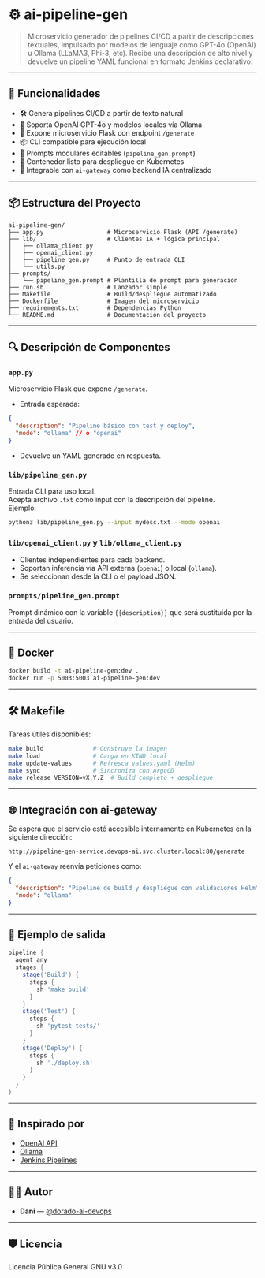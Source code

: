 # ⚙️ ai-pipeline-gen

> Microservicio generador de pipelines CI/CD a partir de descripciones textuales, impulsado por modelos de lenguaje como GPT-4o (OpenAI) u Ollama (LLaMA3, Phi-3, etc). Recibe una descripción de alto nivel y devuelve un pipeline YAML funcional en formato Jenkins declarativo.

---

## 🚀 Funcionalidades

- 🛠️ Genera pipelines CI/CD a partir de texto natural
- 🧠 Soporta OpenAI GPT-4o y modelos locales vía Ollama
- 🔌 Expone microservicio Flask con endpoint `/generate`
- 📦 CLI compatible para ejecución local
- 📄 Prompts modulares editables (`pipeline_gen.prompt`)
- 🐳 Contenedor listo para despliegue en Kubernetes
- 🔁 Integrable con `ai-gateway` como backend IA centralizado

---

## 📦 Estructura del Proyecto

```
ai-pipeline-gen/
├── app.py                  # Microservicio Flask (API /generate)
├── lib/                    # Clientes IA + lógica principal
│   ├── ollama_client.py
│   ├── openai_client.py
│   ├── pipeline_gen.py     # Punto de entrada CLI
│   └── utils.py
├── prompts/
│   └── pipeline_gen.prompt # Plantilla de prompt para generación
├── run.sh                  # Lanzador simple
├── Makefile                # Build/despliegue automatizado
├── Dockerfile              # Imagen del microservicio
├── requirements.txt        # Dependencias Python
└── README.md               # Documentación del proyecto
```

---

## 🔍 Descripción de Componentes

### `app.py`

Microservicio Flask que expone `/generate`.  
- Entrada esperada:
```json
{
  "description": "Pipeline básico con test y deploy",
  "mode": "ollama" // o "openai"
}
```
- Devuelve un YAML generado en respuesta.

### `lib/pipeline_gen.py`

Entrada CLI para uso local.  
Acepta archivo `.txt` como input con la descripción del pipeline.  
Ejemplo:
```bash
python3 lib/pipeline_gen.py --input mydesc.txt --mode openai
```

### `lib/openai_client.py` y `lib/ollama_client.py`

- Clientes independientes para cada backend.
- Soportan inferencia vía API externa (`openai`) o local (`ollama`).
- Se seleccionan desde la CLI o el payload JSON.

### `prompts/pipeline_gen.prompt`

Prompt dinámico con la variable `{{description}}` que será sustituida por la entrada del usuario.

---

## 🐳 Docker

```bash
docker build -t ai-pipeline-gen:dev .
docker run -p 5003:5003 ai-pipeline-gen:dev
```

---

## 🛠️ Makefile

Tareas útiles disponibles:

```bash
make build              # Construye la imagen
make load               # Carga en KIND local
make update-values      # Refresca values.yaml (Helm)
make sync               # Sincroniza con ArgoCD
make release VERSION=vX.Y.Z  # Build completo + despliegue
```

---

## 🌐 Integración con ai-gateway

Se espera que el servicio esté accesible internamente en Kubernetes en la siguiente dirección:

```
http://pipeline-gen-service.devops-ai.svc.cluster.local:80/generate
```

Y el `ai-gateway` reenvía peticiones como:

```json
{
  "description": "Pipeline de build y despliegue con validaciones Helm",
  "mode": "ollama"
}
```

---

## 🧪 Ejemplo de salida

```groovy
pipeline {
  agent any
  stages {
    stage('Build') {
      steps {
        sh 'make build'
      }
    }
    stage('Test') {
      steps {
        sh 'pytest tests/'
      }
    }
    stage('Deploy') {
      steps {
        sh './deploy.sh'
      }
    }
  }
}
```

---

## 🧠 Inspirado por

- [OpenAI API](https://platform.openai.com)
- [Ollama](https://ollama.com)
- [Jenkins Pipelines](https://www.jenkins.io/doc/book/pipeline/)

---

## 👨‍💻 Autor

- **Dani** — [@dorado-ai-devops](https://github.com/dorado-ai-devops)

---

## 🛡️ Licencia

Licencia Pública General GNU v3.0
